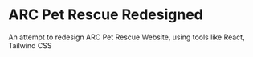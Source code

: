# ARC Pet Rescue Redesigned

An attempt to redesign ARC Pet Rescue Website, using tools like React, Tailwind CSS
